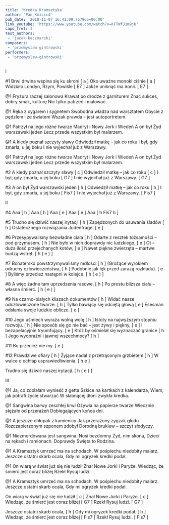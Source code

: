```yaml
---
title: 'Kredka Kramsztyka'
author: 'Pan_Kmicic4'
pub_date: '2018-11-07 16:41:09.767965+00:00'
link_youtube: 'https://www.youtube.com/watch?v=KFTWfJ1m9jU'
capo_fret: 3
text_authors:
 - 'jacek-kaczmarski'
composers:
 - 'przemyslaw-gintrowski'
performers:
 - 'przemyslaw-gintrowski'
---
```


I

#1
Brwi drwina wspina się ku skroni [ a ]
Oko uważne monokl ciśnie [ a ]
Widziało Londyn, Rzym, Powiśle [ E7 ]
Jakże uniknąć ma ironii. [ E7 ]

@1
Fryzura raczej salonowa
Krawat po drodze z garniturem
Znać sukces, dobry smak, kulturę
Nic tylko patrzeć i malować.

@1
Ręka z cygarem i sygnetem
Swobodna władza nad warsztatem
Obycie z pędzlem i ze światem
Wszak prawda – jest autoportretem.

@1
Patrzył na jego różne twarze
Madryt i Nowy Jork i Wiedeń
A on był Żyd warszawski jeden
Lecz przede wszystkim był malarzem.

@1
A kiedy poznał szczyty sławy
Odwiedził matkę – jak co roku
I był, gdy zmarła, u jej boku
I nie wyjechał już z Warszawy.

@1
Patrzył na jego różne twarze
Madryt i Nowy Jork i Wiedeń
A on był Żyd warszawski jeden
Lecz przede wszystkim był malarzem.

#2
A kiedy poznał szczyty sławy [ c ]
Odwiedził matkę – jak co roku [ c ]
I był, gdy zmarła, u jej boku [ G7 ]
I nie wyjechał już z Warszawy. [ G7 ]

#3
A on był Żyd warszawski jeden [ h ]
Odwiedził matkę – jak co roku [ h ]
I był, gdy zmarła, u jej boku [ Fis7 ]
I nie wyjechał już z Warszawy. [ Fis7 ]

II

#4
Aaa [ h ]
Aaa [ h ]
Aaa [ e ]
Aaa [ e ]
Aaa [ h Fis7 h ]


#5
Trudno się dziwić naszej irytacji [ h ]
Zapędzonych do usuwania śladów [ h ]
Ostatecznego rozwiązania Judenfrage. [ e ]

#6
Przesypywaliśmy bezwładne ciała [ h ]
Odarte z resztek tożsamości – pod przymusem. [ h ]
Nie było w nich doprawdy nic ludzkiego, [ e ]
Ot – duża ilość przejechanych kotów; [ e ]
Nawet piękne zwierzęta – martwe budzą wstręt. [ h ( e ) ]

#7
Bohatersko powstrzymywaliśmy mdłości [ h ]
(Grożące wyrokiem odruchy człowieczeństwa, [ h ]
Podobnie jak lęk przed zarazą rozkładu). [ e ]
Byliśmy przecież następni w kolejce. [ h ( e ) ]

#8
A więc żadne tam uprzedzenia rasowe, [ h ]
Po prostu bliższa ciału – własna śmierć. [ h ( e ) ]

#9
Na czarno-białych kliszach dokumentów [ h ]
Widać nasze odczłowieczone twarze. [ h ]
Tylko bawiący się odciętą głową [ e ]
Esesman odsłania swoje ludzkie oblicze. [ e ]

#10
Jego uśmiech wyraża wolną wolę [ h ]
Istoty na najwyższym stopniu rozwoju. [ h ]
Nie sposób się go nie bać – jest żywy i piękny, [ e ]
I bezapelacyjnie tryumfujący. [ e ]
Któż by ośmielał się wyznaczać granice [ h ]
Jego wyobraźni i jawnej wszechmocy? [ h ]

#11
Bo przecież nie my. [ e ]

#12
Prawdziwe ofiary [ h ]
Żyjące nadal z przetrąconym grzbietem [ h ]
W walce o ochłap usprawiedliwienia. [ h e ]

Trudno się dziwić naszej irytacji. [ h ( e ) ]

III

@1
Ja, co zdołałam wynieść z getta
Szkice na kartkach z kalendarza,
Wiem, jak potrafi życie stwarzać
W słabnącej dłoni zwykła kredka.

@1
Sangwina barwy zeschłej krwi
Ożywia na papierze twarze
Wiecznie stężałe od przerażeń
Dobiegających końca dni.

@1
A jeszcze chłopak z kamienicy
Jak przerażony zygzak głodu
Rozczapierzonym szponem zdobył
Dorodną brukiew – szczyt słodyczy.

@1
Niezmordowana jest sangwina:
Nosi bezdomny Żyd, nim skona,
Dzieci na rękach i ramionach.
Doprawdy Święta to Rodzina.

@1
A Kramsztyk umrzeć ma na schodach.
W pośpiechu niedobity malarz.
Jeszcze ostatni skarb ocala,
Gdy mi ogryzek kredki podał.

@1
On wiarą w świat już się nie łudził
Znał Nowe Jorki i Paryże.
Wiedząc, że śmierć jest coraz bliżej
Rzekł Rysuj ludzi.

@1
A Kramsztyk umrzeć ma na schodach.
W pośpiechu niedobity malarz.
Jeszcze ostatni skarb ocala,
Gdy mi ogryzek kredki podał.

On wiarą w świat już się nie łudził [ c ]
Znał Nowe Jorki i Paryże. [ c ]
Wiedząc, że śmierć jest coraz bliżej [ G7 ]
Rzekł Rysuj ludzi. [ G7 ]

Jeszcze ostatni skarb ocala, [ h ]
Gdy mi ogryzek kredki podał. [ h ]
Wiedząc, że śmierć jest coraz bliżej [ Fis7 ]
Rzekł Rysuj ludzi. [ Fis7 ]